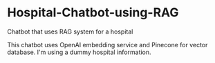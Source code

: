 # Hospital-Chatbot-using-RAG
Chatbot that uses RAG system for a hospital

This chatbot uses OpenAI embedding service and Pinecone for vector database. I'm using a dummy hospital information.
